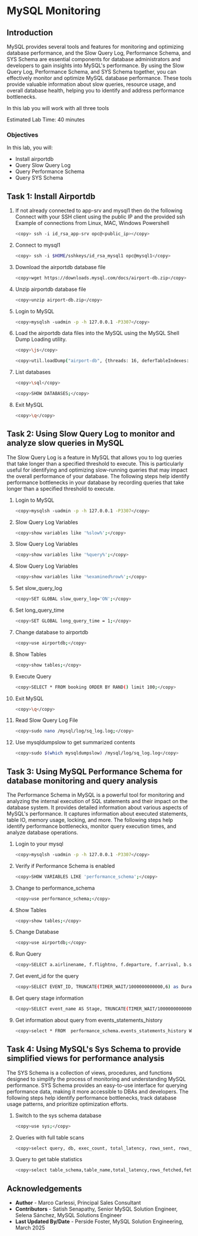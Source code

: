 # MySQL Monitoring

## Introduction

MySQL provides several tools and features for monitoring and optimizing database performance, and the Slow Query Log, Performance Schema, and SYS Schema are essential components for database administrators and developers to gain insights into MySQL's performance. By using the Slow Query Log, Performance Schema, and SYS Schema together, you can effectively monitor and optimize MySQL database performance. These tools provide valuable information about slow queries, resource usage, and overall database health, helping you to identify and address performance bottlenecks.

In this lab you will work with all three tools

Estimated Lab Time: 40 minutes




### Objectives

In this lab, you will:

- Install airportdb   
- Query Slow Query Log
- Query Performance Schema
- Query SYS Schema

## Task 1: Install Airportdb

1. If not already connected to app-srv and mysql1 then do the following
Connect with your SSH client using the public IP and the provided ssh Example of connections from Linux, MAC, Windows Powershell

    ```bash
    <copy> ssh -i id_rsa_app-srv opc@<public_ip></copy>
    ```

2. Connect to mysql1 

    ```bash
    <copy> ssh -i $HOME/sshkeys/id_rsa_mysql1 opc@mysql1</copy>
    ```

3. Download the airportdb database file

    ```bash
    <copy>wget https://downloads.mysql.com/docs/airport-db.zip</copy>
    ```

4. Unzip airportdb database file

    ```bash
    <copy>unzip airport-db.zip</copy>
    ```

5. Login to MySQL

    ```bash
    <copy>mysqlsh -uadmin -p -h 127.0.0.1 -P3307</copy>
    ```

6. Load the airportdb data files into the MySQL using the MySQL Shell Dump Loading utility.

    ```bash
    <copy>\js</copy>
    ```

    ```bash
    <copy>util.loadDump("airport-db", {threads: 16, deferTableIndexes: "all", ignoreVersion: true, loadIndexes:false})</copy>
    ```

7. List databases

    ```bash
    <copy>\sql</copy>
   ```

    ```bash
    <copy>SHOW DATABASES;</copy>
    ```

8. Exit MySQL

    ```bash
    <copy>\q</copy>
    ```

## Task 2: Using Slow Query Log to monitor and analyze slow queries in MySQL

The Slow Query Log is a feature in MySQL that allows you to log queries that take longer than a specified threshold to execute. This is particularly useful for identifying and optimizing slow-running queries that may impact the overall performance of your database. The following steps help identify performance bottlenecks in your database by recording queries that take longer than a specified threshold to execute.


1. Login to MySQL

    ```bash
    <copy>mysqlsh -uadmin -p -h 127.0.0.1 -P3307</copy>
    ```

2. Slow Query Log Variables

    ```bash
    <copy>show variables like '%slow%';</copy>
    ```

3. Slow Query Log Variables

    ```bash
    <copy>show variables like '%query%';</copy>
    ```

4. Slow Query Log Variables

    ```bash
    <copy>show variables like '%examined%row%';</copy>
    ```

5. Set slow\_query\_log

    ```bash
    <copy>SET GLOBAL slow_query_log='ON';</copy>
    ```

6. Set long\_query\_time

    ```bash
    <copy>SET GLOBAL long_query_time = 1;</copy>
    ```

7. Change database to airportdb

    ```bash
    <copy>use airportdb;</copy>
    ```

8. Show Tables

    ```bash
    <copy>show tables;</copy>
    ```

9. Execute Query

    ```bash
    <copy>SELECT * FROM booking ORDER BY RAND() limit 100;</copy>
    ```

10. Exit MySQL

    ```bash
    <copy>\q</copy>
    ```

11. Read Slow Query Log File

    ```bash
    <copy>sudo nano /mysql/log/sq_log.log;</copy>
    ```

12. Use mysqldumpslow to get summarized contents

    ```bash
    <copy>sudo $(which mysqldumpslow) /mysql/log/sq_log.log</copy>
    ```

## Task 3: Using MySQL Performance Schema for database monitoring and query analysis

The Performance Schema in MySQL is a powerful tool for monitoring and analyzing the internal execution of SQL statements and their impact on the database system. It provides detailed information about various aspects of MySQL's performance. It captures information about executed statements, table IO, memory usage, locking, and more. The following steps help identify performance bottlenecks, monitor query execution times, and analyze database operations.

1. Login to your mysql

    ```bash
    <copy>mysqlsh -uadmin -p -h 127.0.0.1 -P3307</copy>
    ```

2. Verify if Performance Schema is enabled

    ```bash
    <copy>SHOW VARIABLES LIKE 'performance_schema';</copy>
    ```

3. Change to performance_schema

    ```bash
    <copy>use performance_schema;</copy>
    ```

4. Show Tables

    ```bash
    <copy>show tables;</copy>
    ```

5. Change Database

    ```bash
    <copy>use airportdb;</copy>
    ```

6. Run Query

    ```bash
    <copy>SELECT a.airlinename, f.flightno, f.departure, f.arrival, b.seat, b.price FROM airline a JOIN flight f ON a.airline_id = f.airline_id JOIN booking b ON f.flight_id = b.flight_id WHERE a.airlinename like '%Air%' ORDER BY f.departure, b.seat limit 10;</copy>
    ```

7. Get event\_id for the query

    ```bash
    <copy>SELECT EVENT_ID, TRUNCATE(TIMER_WAIT/1000000000000,6) as Duration, SQL_TEXT FROM  performance_schema.events_statements_history_long WHERE SQL_TEXT like '%airlinename%limit%';</copy>
    ```

8. Get query stage information

    ```bash
    <copy>SELECT event_name AS Stage, TRUNCATE(TIMER_WAIT/1000000000000,6) AS Duration FROM performance_schema.events_stages_history_long WHERE NESTING_EVENT_ID=Entery event_id from previous query;</copy>
    ```

9. Get information about query from events\_statements\_history

    ```bash
    <copy>select * FROM  performance_schema.events_statements_history Where sql_text like '%flight%airlinename%limit%'\G;</copy>
    ```

## Task 4: Using MySQL's Sys Schema to provide simplified views for performance analysis

The SYS Schema is a collection of views, procedures, and functions designed to simplify the process of monitoring and understanding MySQL performance. SYS Schema provides an easy-to-use interface for querying performance data, making it more accessible to DBAs and developers. The following steps help identify performance bottlenecks, track database usage patterns, and prioritize optimization efforts.

1. Switch to the sys schema database

    ```bash
    <copy>use sys;</copy>
    ```

2. Queries with full table scans

    ```bash
    <copy>select query, db, exec_count, total_latency, rows_sent, rows_examined, rows_sent_avg, rows_examined_avg from sys.statements_with_full_table_scans;</copy>
    ```

3. Query to get table statistics

    ```bash
    <copy>select table_schema,table_name,total_latency,rows_fetched,fetch_latency,rows_inserted, insert_latency,rows_updated,update_latency,rows_deleted delete_latency,io_read_requests,io_read,io_read_latency from sys.schema_table_statistics;</copy>
    ```



## Acknowledgements 

- **Author** - Marco Carlessi, Principal Sales Consultant
- **Contributors** -  Satish Senapathy, Senior MySQL Solution Engineer, Selena Sánchez, MySQL Solutions Engineer
- **Last Updated By/Date** - Perside Foster, MySQL Solution Engineering, March 2025
